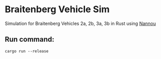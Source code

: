 # Braitenberg Vehicle Sim
Simulation for Braitenberg Vehicles 2a, 2b, 3a, 3b in Rust using [Nannou](https://crates.io/crates/nannou)

## Run command: 
```
cargo run --release
```
